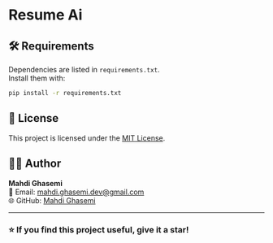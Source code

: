 # Resume Ai

## 🛠 Requirements

Dependencies are listed in `requirements.txt`.  
Install them with:

```bash
pip install -r requirements.txt
```

## 🪪 License

This project is licensed under the [MIT License](LICENSE).


## 👨‍💻 Author 
**Mahdi Ghasemi**  
📧 Email: mahdi.ghasemi.dev@gmail.com  
🌐 GitHub: [Mahdi Ghasemi](https://github.com/MahdiGhasemidev)  

---


### ⭐ If you find this project useful, give it a star!

